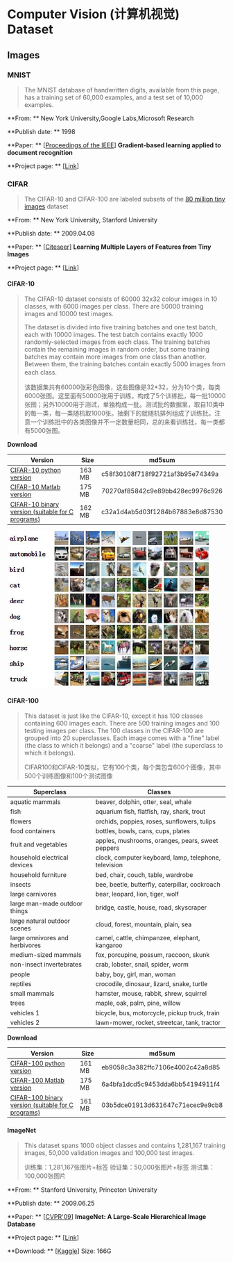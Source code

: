 # Computer Vision (计算机视觉) Dataset

## Images

### MNIST

> The MNIST database of handwritten digits, available from this page, has a training set of 60,000 examples, and a test set of 10,000 examples. 

**From: ** New York University,Google Labs,Microsoft Research

**Publish date: ** 1998

**Paper: ** [[Proceedings of the IEEE](https://ieeexplore.ieee.org/abstract/document/726791)] **Gradient-based learning applied to document recognition**

**Project page: ** [[Link](http://yann.lecun.com/exdb/mnist/)]



### CIFAR

> The CIFAR-10 and CIFAR-100 are labeled subsets of the [80 million tiny images](http://people.csail.mit.edu/torralba/tinyimages/) dataset

**From: ** New York University, Stanford University

**Publish date: ** 2009.04.08

**Paper: ** [[Citeseer](http://citeseerx.ist.psu.edu/viewdoc/download?doi=10.1.1.222.9220&rep=rep1&type=pdf)] **Learning Multiple Layers of Features from Tiny Images**

**Project page: ** [[Link](http://www.cs.toronto.edu/~kriz/cifar.html)]

#### CIFAR-10

> The CIFAR-10 dataset consists of 60000 32x32 colour images in 10 classes, with 6000 images per class. There are 50000 training images and 10000 test images.
>
> The dataset is divided into five training batches and one test batch, each with 10000 images. The test batch contains exactly 1000 randomly-selected images from each class. The training batches contain the remaining images in random order, but some training batches may contain more images from one class than another. Between them, the training batches contain exactly 5000 images from each class.　
>
> 该数据集共有60000张彩色图像，这些图像是32*32，分为10个类，每类6000张图。这里面有50000张用于训练，构成了5个训练批，每一批10000张图；另外10000用于测试，单独构成一批。测试批的数据里，取自10类中的每一类，每一类随机取1000张。抽剩下的就随机排列组成了训练批。注意一个训练批中的各类图像并不一定数量相同，总的来看训练批，每一类都有5000张图。

**Download**

| **Version**                                                  | **Size** | **md5sum**                       |
| ------------------------------------------------------------ | -------- | -------------------------------- |
| [CIFAR-10 python version](http://www.cs.toronto.edu/~kriz/cifar-10-python.tar.gz) | 163 MB   | c58f30108f718f92721af3b95e74349a |
| [CIFAR-10 Matlab version](http://www.cs.toronto.edu/~kriz/cifar-10-matlab.tar.gz) | 175 MB   | 70270af85842c9e89bb428ec9976c926 |
| [CIFAR-10 binary version (suitable for C programs)](http://www.cs.toronto.edu/~kriz/cifar-10-binary.tar.gz) | 162 MB   | c32a1d4ab5d03f1284b67883e8d87530 |

![](images/cifar10.png)



#### CIFAR-100

> This dataset is just like the CIFAR-10, except it has 100 classes containing 600 images each. There are 500 training images and 100 testing images per class. The 100 classes in the CIFAR-100 are grouped into 20 superclasses. Each image comes with a "fine" label (the class to which it belongs) and a "coarse" label (the superclass to which it belongs).
>
> CIFAR100和CIFAR-10类似，它有100个类，每个类包含600个图像，其中500个训练图像和100个测试图像

| **Superclass**                 | **Classes**                                           |
| ------------------------------ | ----------------------------------------------------- |
| aquatic mammals                | beaver, dolphin, otter, seal, whale                   |
| fish                           | aquarium fish, flatfish, ray, shark, trout            |
| flowers                        | orchids, poppies, roses, sunflowers, tulips           |
| food containers                | bottles, bowls, cans, cups, plates                    |
| fruit and vegetables           | apples, mushrooms, oranges, pears, sweet peppers      |
| household electrical devices   | clock, computer keyboard, lamp, telephone, television |
| household furniture            | bed, chair, couch, table, wardrobe                    |
| insects                        | bee, beetle, butterfly, caterpillar, cockroach        |
| large carnivores               | bear, leopard, lion, tiger, wolf                      |
| large man-made outdoor things  | bridge, castle, house, road, skyscraper               |
| large natural outdoor scenes   | cloud, forest, mountain, plain, sea                   |
| large omnivores and herbivores | camel, cattle, chimpanzee, elephant, kangaroo         |
| medium-sized mammals           | fox, porcupine, possum, raccoon, skunk                |
| non-insect invertebrates       | crab, lobster, snail, spider, worm                    |
| people                         | baby, boy, girl, man, woman                           |
| reptiles                       | crocodile, dinosaur, lizard, snake, turtle            |
| small mammals                  | hamster, mouse, rabbit, shrew, squirrel               |
| trees                          | maple, oak, palm, pine, willow                        |
| vehicles 1                     | bicycle, bus, motorcycle, pickup truck, train         |
| vehicles 2                     | lawn-mower, rocket, streetcar, tank, tractor          |

**Download**

| **Version**                                                  | **Size** | **md5sum**                       |
| ------------------------------------------------------------ | -------- | -------------------------------- |
| [CIFAR-100 python version](http://www.cs.toronto.edu/~kriz/cifar-100-python.tar.gz) | 161 MB   | eb9058c3a382ffc7106e4002c42a8d85 |
| [CIFAR-100 Matlab version](http://www.cs.toronto.edu/~kriz/cifar-100-matlab.tar.gz) | 175 MB   | 6a4bfa1dcd5c9453dda6bb54194911f4 |
| [CIFAR-100 binary version (suitable for C programs)](http://www.cs.toronto.edu/~kriz/cifar-100-binary.tar.gz) | 161 MB   | 03b5dce01913d631647c71ecec9e9cb8 |



#### ImageNet

> This dataset spans 1000 object classes and contains 1,281,167 training images, 50,000 validation images and 100,000 test images.
>
> 训练集：1,281,167张图片+标签
> 验证集：50,000张图片+标签
> 测试集：100,000张图片

**From: ** Stanford University, Princeton University

**Publish date: ** 2009.06.25

**Paper: ** [[CVPR'09](https://ieeexplore.ieee.org/abstract/document/5206848)]  **ImageNet: A Large-Scale Hierarchical Image Database**

**Project page: ** [[Link](https://image-net.org/)]

**Download: ** [[Kaggle](https://www.kaggle.com/c/imagenet-object-localization-challenge/data)] Size: 166G

